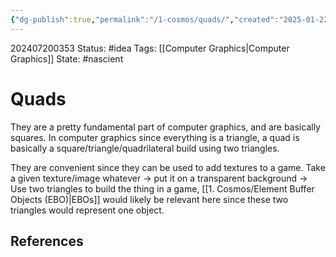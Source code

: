 ```yaml
---
{"dg-publish":true,"permalink":"/1-cosmos/quads/","created":"2025-01-22T11:17:14.041-05:00","updated":"2024-07-20T03:53:10.274-04:00"}
---
```


202407200353
Status: #idea
Tags: [[Computer Graphics\|Computer Graphics]]
State: #nascient
# Quads

They are a pretty fundamental part of computer graphics, and are basically squares. In computer graphics since everything is a triangle, a quad is basically a square/triangle/quadrilateral build using two triangles. 

They are convenient since they can be used to add textures to a game. Take a given texture/image whatever -> put it on a transparent background -> Use two triangles to build the thing in a game, [[1. Cosmos/Element Buffer Objects (EBO)\|EBOs]] would likely be relevant here since these two triangles would represent one object.


## References
